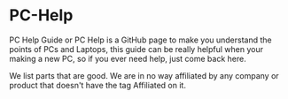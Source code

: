 # PC-Help
PC Help Guide or PC Help is a GitHub page to make you understand the points of PCs and Laptops, this guide can be really helpful when your making a new PC, so if you ever need help, just come back here.

We list parts that are good. We are in no way affiliated by any company or product that doesn't have the tag Affiliated on it.
